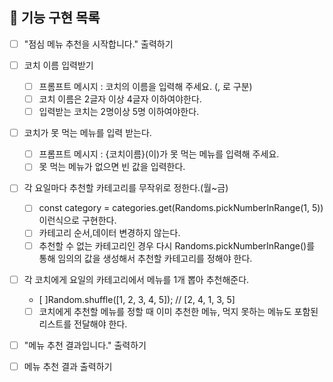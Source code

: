 ## 📌 기능 구현 목록

- [ ] "점심 메뉴 추천을 시작합니다." 출력하기

- [ ] 코치 이름 입력받기

  - [ ] 프롬프트 메시지 : 코치의 이름을 입력해 주세요. (, 로 구분)
  - [ ] 코치 이름은 2글자 이상 4글자 이하여야한다.
  - [ ] 입력받는 코치는 2명이상 5명 이하여야한다.

- [ ] 코치가 못 먹는 메뉴를 입력 받는다.

  - [ ] 프롬프트 메시지 : {코치이름}(이)가 못 먹는 메뉴를 입력해 주세요.
  - [ ] 못 먹는 메뉴가 없으면 빈 값을 입력한다.

- [ ] 각 요일마다 추천할 카테고리를 무작위로 정한다.(월~금)
  - [ ] const category = categories.get(Randoms.pickNumberInRange(1, 5)) 이런식으로 구현한다.
  - [ ] 카테고리 순서,데이터 변경하지 않는다.
  - [ ] 추천할 수 없는 카테고리인 경우 다시 Randoms.pickNumberInRange()를 통해 임의의 값을 생성해서 추천할 카테고리를 정해야 한다.
- [ ] 각 코치에게 요일의 카테고리에서 메뉴를 1개 뽑아 추천해준다.

  - [ ]Random.shuffle([1, 2, 3, 4, 5]); // [2, 4, 1, 3, 5]
  - [ ] 코치에게 추천할 메뉴를 정할 때 이미 추천한 메뉴, 먹지 못하는 메뉴도 포함된 리스트를 전달해야 한다.

- [ ] "메뉴 추천 결과입니다." 출력하기
- [ ] 메뉴 추천 결과 출력하기
